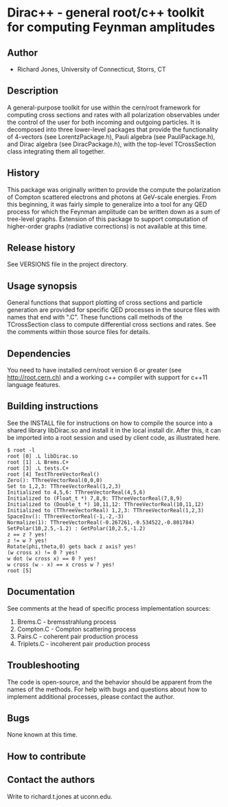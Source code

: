 # Dirac++ - general root/c++ toolkit for computing Feynman amplitudes

## Author

* Richard Jones, University of Connecticut, Storrs, CT

## Description

A general-purpose toolkit for use within the cern/root framework for
computing cross sections and rates with all polarization observables
under the control of the user for both incoming and outgoing particles.
It is decomposed into three lower-level packages that provide the
functionality of 4-vectors (see LorentzPackage.h), Pauli algebra
(see PauliPackage.h), and Dirac algebra (see DiracPackage.h), with
the top-level TCrossSection class integrating them all together.

## History

This package was originally written to provide the compute the polarization
of Compton scattered electrons and photons at GeV-scale energies. From this
beginning, it was fairly simple to generalize into a tool for any QED
process for which the Feynman amplitude can be written down as a sum of
tree-level graphs. Extension of this package to support computation of
higher-order graphs (radiative corrections) is not available at this time.

## Release history

See VERSIONS file in the project directory.

## Usage synopsis

General functions that support plotting of cross sections and particle
generation are provided for specific QED processes in the source files
with names that end with ".C". These functions call methods of the
TCrossSection class to compute differential cross sections and rates.
See the comments within those source files for details.

## Dependencies

You need to have installed cern/root version 6 or greater 
(see http://root.cern.ch) and a working c++ compiler with
support for c++11 language features.

## Building instructions

See the INSTALL file for instructions on how to compile the source into
a shared library libDirac.so and install it in the local install dir.
After this, it can be imported into a root session and used by client
code, as illustrated here.

    $ root -l
    root [0] .L libDirac.so
    root [1] .L Brems.C+
    root [3] .L tests.C+
    root [4] TestThreeVectorReal()
    Zero(): TThreeVectorReal(0,0,0)
    Set to 1,2,3: TThreeVectorReal(1,2,3)
    Initialized to 4,5,6: TThreeVectorReal(4,5,6)
    Initialized to (Float_t *) 7,8,9: TThreeVectorReal(7,8,9)
    Initialized to (Double_t *) 10,11,12: TThreeVectorReal(10,11,12)
    Initialized to (TThreeVectorReal) 1,2,3: TThreeVectorReal(1,2,3)
    SpaceInv(): TThreeVectorReal(-1,-2,-3)
    Normalize(1): TThreeVectorReal(-0.267261,-0.534522,-0.801784)
    SetPolar(10,2.5,-1.2) : GetPolar(10,2.5,-1.2)
    z == z ? yes!
    z != w ? yes!
    Rotate(phi,theta,0) gets back z axis? yes!
    (w cross x) != 0 ? yes!
    w dot (w cross x) == 0 ? yes!
    w cross (w - x) == x cross w ? yes!
    root [5]

## Documentation

See comments at the head of specific process implementation sources:

1. Brems.C - bremsstrahlung process
2. Compton.C - Compton scattering process
3. Pairs.C - coherent pair production process
4. Triplets.C - incoherent pair production process

## Troubleshooting

The code is open-source, and the behavior should be apparent from
the names of the methods. For help with bugs and questions about
how to implement additional processes, please contact the author.

## Bugs

None known at this time.

## How to contribute

## Contact the authors

Write to richard.t.jones at uconn.edu.
